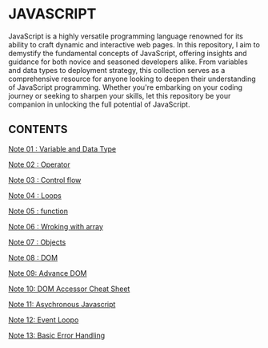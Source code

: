 # JAVASCRIPT

JavaScript is a highly versatile programming language renowned for its ability to craft dynamic and interactive web pages. In this repository, I aim to demystify the fundamental concepts of JavaScript, offering insights and guidance for both novice and seasoned developers alike. From variables and data types to deployment strategy, this collection serves as a comprehensive resource for anyone looking to deepen their understanding of JavaScript programming. Whether you're embarking on your coding journey or seeking to sharpen your skills, let this repository be your companion in unlocking the full potential of JavaScript.


## CONTENTS

[Note 01 : Variable and Data Type](./01_variable/variable.md)

[Note 02 : Operator](./02_operator/operator.md)

[Note 03 : Control flow](./03_control_flow/control_flow.md)

[Note 04 : Loops](./04_loop/loop.md)

[Note 05 : function](./05_function/function.md)

[Note 06 : Wroking with array](./06_array/array.md)

[Note 07 : Objects](./07_objects/objects.md)

[Note 08 : DOM](./08_DOM/dom.md)

[Note 09: Advance DOM](./09_advance_dom/advance_dom.md)

[Note 10: DOM Accessor Cheat Sheet](./10_DOM_ACCESSOR_CHEATSHEET/cheat.md)

[Note 11: Asychronous Javascript](./11_ASYNC_JS/async-js.md)

[Note 12: Event Loopo](./12_EVENT_LOOP/event-loop.md)

[Note 13: Basic Error Handling](./13_ERROR_HANDLING/error-handling.md)

<!--
[Note 10 : ES6+](https://github.com/KrYP70N/JS_FUNDAMENTAL/tree/feature/10-es6-plus)
[Note 11 : Working with API](https://github.com/KrYP70N/JS_FUNDAMENTAL/tree/feature/11-api)
[Note 12 : Libraries and Framework](https://github.com/KrYP70N/JS_FUNDAMENTAL/tree/feature/12-lib-n-fw)
[Note 13 : Closure](https://github.com/KrYP70N/JS_FUNDAMENTAL/tree/feature/13-closure)
[Note 14 : Prototype](https://github.com/KrYP70N/JS_FUNDAMENTAL/tree/feature/14-prototype)
[Note 15 : Functional Programming](https://github.com/KrYP70N/JS_FUNDAMENTAL/tree/feature/15-fp)
[Note 15 : Integrate Testing Framework](https://github.com/KrYP70N/JS_FUNDAMENTAL/tree/feature/15-testing)
[Note 16 : Deployment](https://github.com/KrYP70N/JS_FUNDAMENTAL/tree/feature/16-deployment) -->
